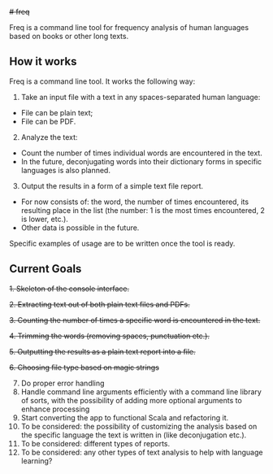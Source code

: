 ~~# freq~~

Freq is a command line tool for frequency analysis of human languages based on books or other long texts.

## How it works

Freq is a command line tool. It works the following way:

1. Take an input file with a text in any spaces-separated human language:
  - File can be plain text;
  - File can be PDF.
2. Analyze the text:
  - Count the number of times individual words are encountered in the text.
  - In the future, deconjugating words into their dictionary forms in specific languages is also planned.
3. Output the results in a form of a simple text file report.
  - For now consists of: the word, the number of times encountered, its resulting place in the list (the number: 1 is the most times encountered, 2 is lower, etc.).
  - Other data is possible in the future.

Specific examples of usage are to be written once the tool is ready.

## Current Goals

~~1. Skeleton of the console interface.~~

~~2. Extracting text out of both plain text files and PDFs.~~

~~3. Counting the number of times a specific word is encountered in the text.~~

~~4. Trimming the words (removing spaces, punctuation etc.).~~

~~5. Outputting the results as a plain text report into a file.~~

~~6. Choosing file type based on magic strings~~


7. Do proper error handling
8. Handle command line arguments efficiently with a command line library of sorts, with the possibility of adding more optional arguments to enhance processing
9. Start converting the app to functional Scala and refactoring it.
10. To be considered: the possibility of customizing the analysis based on the specific language the text is written in (like deconjugation etc.).
11. To be considered: different types of reports.
12. To be considered: any other types of text analysis to help with language learning?